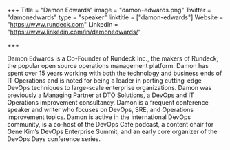 +++
Title = "Damon Edwards"
image = "damon-edwards.png"
Twitter = "damonedwards"
type = "speaker"
linktitle = ["damon-edwards"]
Website = "https://www.rundeck.com"
LinkedIn = "https://www.linkedin.com/in/damonedwards/"

+++

Damon Edwards is a Co-Founder of Rundeck Inc., the makers of Rundeck, the popular open source operations management platform. Damon has spent over 15 years working with both the technology and business ends of IT Operations and is noted for being a leader in porting cutting-edge DevOps techniques to large-scale enterprise organizations. Damon was previously a Managing Partner at DTO Solutions, a DevOps and IT Operations improvement consultancy. Damon is a frequent conference speaker and writer who focuses on DevOps, SRE, and Operations improvement topics. Damon is active in the international DevOps community, is a co-host of the DevOps Cafe podcast, a content chair for Gene Kim’s DevOps Enterprise Summit, and an early core organizer of the DevOps Days conference series.